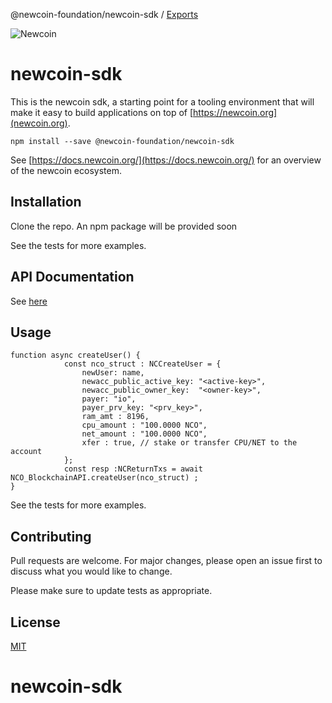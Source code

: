 @newcoin-foundation/newcoin-sdk / [Exports](modules.md)

![Newcoin](https://github.com/Newcoin-Foundation/newcoin-sdk/blob/main/docs/media/newcoin-globe.png?raw=true)

# newcoin-sdk

This is the newcoin sdk, a starting point for a tooling environment that will make it easy to build applications on top of [https://newcoin.org](newcoin.org).

```
npm install --save @newcoin-foundation/newcoin-sdk
```

See [https://docs.newcoin.org/](https://docs.newcoin.org/) for an overview of the newcoin ecosystem.

## Installation

Clone the repo. An npm package will be provided soon

See the tests for more examples.

## API Documentation 
See [here](./docs/modules.md)

## Usage
```
function async createUser() {
            const nco_struct : NCCreateUser = {
                newUser: name, 
                newacc_public_active_key: "<active-key>",
                newacc_public_owner_key:  "<owner-key>",
                payer: "io", 
                payer_prv_key: "<prv_key>",
                ram_amt : 8196, 
                cpu_amount : "100.0000 NCO", 
                net_amount : "100.0000 NCO", 
                xfer : true, // stake or transfer CPU/NET to the account
            };
            const resp :NCReturnTxs = await NCO_BlockchainAPI.createUser(nco_struct) ;
}
```

See the tests for more examples.

## Contributing
Pull requests are welcome. 
For major changes, please open an issue first to discuss what you would like to change.

Please make sure to update tests as appropriate.

## License
[MIT](https://choosealicense.com/licenses/mit/)
# newcoin-sdk
